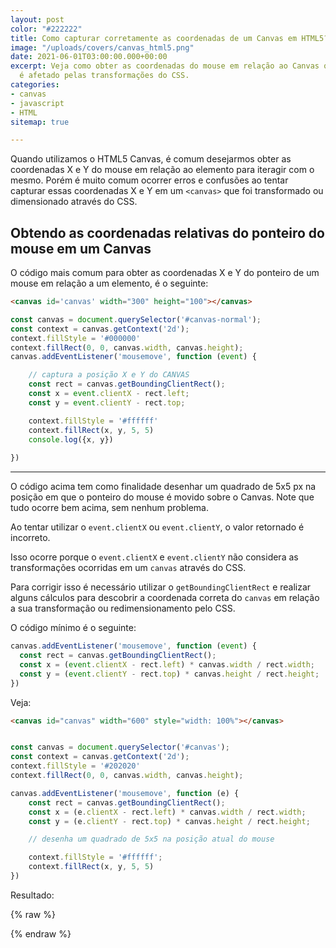 ```yaml
---
layout: post
color: "#222222"
title: Como capturar corretamente as coordenadas de um Canvas em HTML5?
image: "/uploads/covers/canvas_html5.png"
date: 2021-06-01T03:00:00.000+00:00
excerpt: Veja como obter as coordenadas do mouse em relação ao Canvas quando o mesmo
  é afetado pelas transformações do CSS.
categories:
- canvas
- javascript
- HTML
sitemap: true

---
```

Quando utilizamos o HTML5 Canvas, é comum desejarmos obter as coordenadas X e Y do mouse em relação ao elemento para iteragir com o mesmo. Porém é muito comum ocorrer erros e confusões ao tentar capturar essas coordenadas X e Y em um `<canvas>` que foi transformado ou dimensionado através do CSS.

## Obtendo as coordenadas relativas do ponteiro do mouse em um Canvas

O código mais comum para obter as coordenadas X e Y do ponteiro de um mouse em relação a um elemento, é o seguinte:

```html
<canvas id='canvas' width="300" height="100"></canvas>
```

```javascript
const canvas = document.querySelector('#canvas-normal');
const context = canvas.getContext('2d');
context.fillStyle = '#000000'
context.fillRect(0, 0, canvas.width, canvas.height);
canvas.addEventListener('mousemove', function (event) {

    // captura a posição X e Y do CANVAS 
    const rect = canvas.getBoundingClientRect();
    const x = event.clientX - rect.left;
    const y = event.clientY - rect.top;

    context.fillStyle = '#ffffff'
    context.fillRect(x, y, 5, 5)
    console.log({x, y})
    
})
```

<canvas title="Passe o mouse sobre o Canvas" id='canvas-normal' width="500" height="100"></canvas>

<script>
const canvas = document.querySelector('#canvas-normal');
const context = canvas.getContext('2d');
context.fillStyle = '#000000'
context.fillRect(0, 0, canvas.width, canvas.height);
canvas.addEventListener('mousemove', function (event) {
const rect = canvas.getBoundingClientRect();
const x = event.clientX - rect.left;
const y = event.clientY - rect.top;
context.fillStyle = '#ffffff'
context.fillRect(x, y, 5, 5)
console.log({x, y})

})
</script>

***

O código acima tem como finalidade desenhar um quadrado de 5x5 px na posição em que o ponteiro do mouse é movido sobre o Canvas. Note que tudo ocorre bem acima, sem nenhum problema.

Ao tentar utilizar o `event.clientX` ou `event.clientY`, o valor retornado é incorreto.

Isso ocorre porque o `event.clientX` e `event.clientY` não considera as transformações ocorridas em um `canvas` através do CSS.

Para corrigir isso é necessário utilizar o `getBoundingClientRect` e realizar alguns cálculos para descobrir a coordenada correta do `canvas` em relação a sua transformação ou redimensionamento pelo CSS.

O código mínimo é o seguinte:

```javascript
canvas.addEventListener('mousemove', function (event) {
  const rect = canvas.getBoundingClientRect();
  const x = (event.clientX - rect.left) * canvas.width / rect.width;
  const y = (event.clientY - rect.top) * canvas.height / rect.height;
})
```

Veja:

```html
<canvas id="canvas" width="600" style="width: 100%"></canvas>
```

```javascript

const canvas = document.querySelector('#canvas');
const context = canvas.getContext('2d');
context.fillStyle = '#202020'
context.fillRect(0, 0, canvas.width, canvas.height);

canvas.addEventListener('mousemove', function (e) {
    const rect = canvas.getBoundingClientRect();
    const x = (e.clientX - rect.left) * canvas.width / rect.width;
    const y = (e.clientY - rect.top) * canvas.height / rect.height;

    // desenha um quadrado de 5x5 na posição atual do mouse

    context.fillStyle = '#ffffff';
    context.fillRect(x, y, 5, 5)
})
```

Resultado:

{% raw %}
<canvas id='canvas' width="600" style="width: 100%"></canvas>
<script>
const canvas = document.querySelector('#canvas');
const context = canvas.getContext('2d');
context.fillStyle = '#202020'
context.fillRect(0, 0, canvas.width, canvas.height);
canvas.addEventListener('mousemove', function (event) {
const rect = canvas.getBoundingClientRect();
// const x = (e.clientX - rect.left) * canvas.width / rect.width;
// const y = (e.clientY - rect.top) * canvas.height / rect.height;
const x = event.clientX - rect.left;
const y = event.clientY - rect.top;
context.fillStyle = '#ffffff'
context.fillRect(x, y, 5, 5)
console.log({x, y})

})
</script>
{% endraw %}